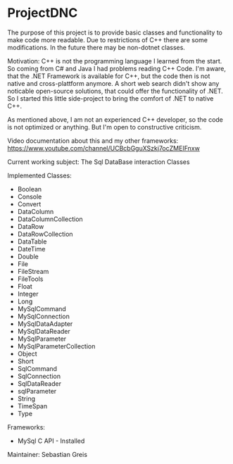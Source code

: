 # ProjectDNC
The purpose of this project is to provide basic classes and functionality to make code more readable. Due to restrictions of C++ there are some modifications. In the future there may be non-dotnet classes.

Motivation:
C++ is not the programming language I learned from the start. So coming from C# and Java I had problems reading C++ Code.
I'm aware, that the .NET Framework is available for C++, but the code then is not native and cross-plattform anymore.
A short web search didn't show any noticable open-source solutions, that could offer the functionality of .NET.
So I started this little side-project to bring the comfort of .NET to native C++.

As mentioned above, I am not an experienced C++ developer, so the code is not optimized or anything.
But I'm open to constructive criticism.

Video documentation about this and my other frameworks:
https://www.youtube.com/channel/UCBcbGguXSzkj7ocZMEIFnxw

Current working subject: The Sql DataBase interaction Classes

Implemented Classes:
- Boolean
- Console
- Convert
- DataColumn
- DataColumnCollection
- DataRow
- DataRowCollection
- DataTable
- DateTime
- Double
- File
- FileStream
- FileTools
- Float
- Integer
- Long
- MySqlCommand
- MySqlConnection
- MySqlDataAdapter
- MySqlDataReader
- MySqlParameter
- MySqlParameterCollection
- Object
- Short
- SqlCommand
- SqlConnection
- SqlDataReader
- sqlParameter
- String
- TimeSpan
- Type

Frameworks:
- MySql C API - Installed

Maintainer:
Sebastian Greis
